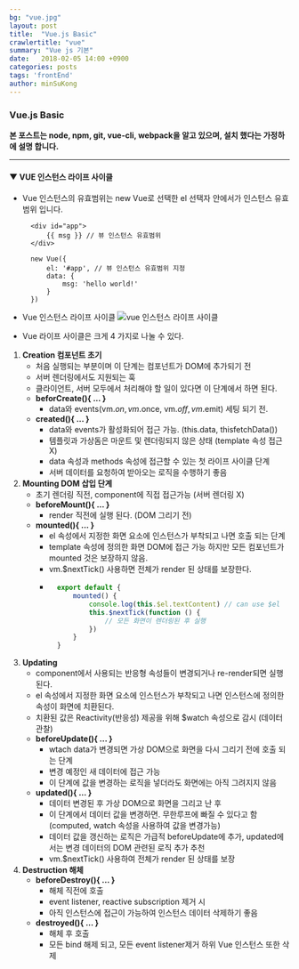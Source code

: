 ```yaml
---
bg: "vue.jpg"
layout: post
title:  "Vue.js Basic"
crawlertitle: "vue"
summary: "Vue js 기본"
date:   2018-02-05 14:00 +0900
categories: posts
tags: 'frontEnd'
author: minSuKong
---
```


### Vue.js Basic ###
**본 포스트는 node, npm, git, vue-cli, webpack을 알고 있으며, 설치 했다는 가정하에 설명 합니다.**

---


#### ▼ VUE 인스턴스 라이프 사이클 ####
- Vue 인스턴스의 유효범위는 new Vue로 선택한 el 선택자 안에서가 인스턴스 유효범위 입니다.

		<div id="app">
			{{ msg }} // 뷰 인스턴스 유효범위
		</div>

		new Vue({
			el: '#app', // 뷰 인스턴스 유효범위 지정
			data: {
				msg: 'hello world!'
			}
		})

- Vue 인스턴스 라이프 사이클 
	![vue 인스턴스 라이프 사이클](/jsStudyBlog/assets/images/Vue-instance-lifecycle-Page-1.jpg)

- Vue 라이프 사이클은 크게 4 가지로 나눌 수 있다.
1. **Creation 컴포넌트 초기**
	- 처음 실행되는 부분이며 이 단계는 컴포넌트가 DOM에 추가되기 전
	- 서버 렌더링에서도 지원되는 훅
	- 클라이언트, 서버 모두에서 처리해야 할 일이 있다면 이 단계에서 하면 된다.
	- **beforCreate(){ ... }**
		- data와 events(vm.$on, vm.$once, vm.$off, vm.$emit) 세팅 되기 전.
	- **created(){ ... }**
		- data와 events가 활성화되어 접근 가능. (this.data, thisfetchData())
		- 템플릿과 가상돔은 마운트 및 렌더링되지 않은 상태 (template 속성 접근 X)
		- data 속성과 methods 속성에 접근할 수 있는 첫 라이프 사이클 단계 
		- 서버 데이터를 요청하여 받아오는 로직을 수행하기 좋음
2. **Mounting DOM 삽입 단계**
	- 초기 렌더링 직전, component에 직접 접근가능 (서버 렌더링 X)
	- **beforeMount(){ ... }**
		- render 직전에 실행 된다. (DOM 그리기 전)
	- **mounted(){ ... }**
		- el 속성에서 지정한 화면 요소에 인스턴스가 부착되고 나면 호출 되는 단계
		- template 속성에 정의한 화면 DOM에 접근 가능 하지만 모든 컴포넌트가 mounted 것은 보장하지 않음.
		- vm.$nextTick() 사용하면 전체가 render 된 상태를 보장한다.
		- ```javascript
			export default {
				mounted() {
					console.log(this.$el.textContent) // can use $el
					this.$nextTick(function () {
						// 모든 화면이 렌더링된 후 실행
					})
				}
			}
3. **Updating**
	- component에서 사용되는 반응형 속성들이 변경되거나 re-render되면 실행된다.
	- el 속성에서 지정한 화면 요소에 인스턴스가 부착되고 나면 인스턴스에 정의한 속성이 화면에 치환된다.
	- 치환된 값은 Reactivity(반응성) 제공을 위해 $watch 속성으로 감시 (데이터 관찰)
	- **beforeUpdate(){ ... }**
		- wtach data가 변경되면 가상 DOM으로 화면을 다시 그리기 전에 호출 되는 단계
		- 변경 예정인 새 데이터에 접근 가능
		- 이 단계에 값을 변경하는 로직을 넣더라도 화면에는 아직 그려지지 않음
	- **updated(){ ... }**
		- 데이터 변경된 후 가상 DOM으로 화면을 그리고 난 후
		- 이 단계에서 데이터 값을 변경하면. 무한루프에 빠질 수 있다고 함 (computed, watch 속성을 사용하여 값을 변경가능)
		- 데이터 값을 갱신하는 로직은 가급적 beforeUpdate에 추가, updated에서는 변경 데이터의 DOM 관련된 로직 추가 추천
		- vm.$nextTick() 사용하여 전체가 render 된 상태를 보장
4. **Destruction 해체**
	- **beforeDestroy(){ ... }**
		- 해체 직전에 호출
		- event listener, reactive subscription 제거 시
		- 아직 인스턴스에 접근이 가능하여 인스턴스 데이터 삭제하기 좋음
	- **destroyed(){ ... }**
		- 해체 후 호출
		- 모든 bind 해제 되고, 모든 event listener제거 하위 Vue 인스턴스 또한 삭제